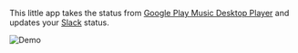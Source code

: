 This little app takes the status from [Google Play Music Desktop Player](https://www.googleplaymusicdesktopplayer.com/) and updates your [Slack](https://slack.com/features) status.

![Demo](http://static.velvetcache.org.s3.amazonaws.com/temp/slack-gpmdp-demo.gif "Demo!")
